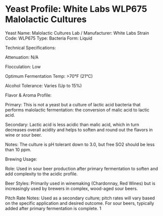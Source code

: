 # Yeast Profile: White Labs WLP675 Malolactic Cultures

Yeast Name: Malolactic Cultures
Lab / Manufacturer: White Labs
Strain Code: WLP675
Type: Bacteria
Form: Liquid

Technical Specifications:

Attenuation: N/A

Flocculation: Low

Optimum Fermentation Temp: >70°F (21°C)

Alcohol Tolerance: Varies (Up to 15%)

Flavor & Aroma Profile:

Primary: This is not a yeast but a culture of lactic acid bacteria that performs malolactic fermentation: the conversion of malic acid to lactic acid.

Secondary: Lactic acid is less acidic than malic acid, which in turn decreases overall acidity and helps to soften and round out the flavors in wine or sour beer.

Notes: The culture is pH tolerant down to 3.0, but free SO2 should be less than 10 ppm.

Brewing Usage:

Role: Used in sour beer production after primary fermentation to soften and add complexity to the acidic profile.

Beer Styles: Primarily used in winemaking (Chardonnay, Red Wines) but is increasingly used by brewers in complex, wood-aged sour beers.

Pitch Rate Notes:
Used as a secondary culture; pitch rates will vary based on the specific application and desired outcome.
For sour beers, typically added after primary fermentation is complete. 1
